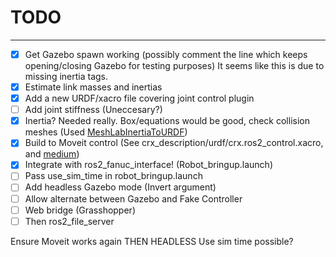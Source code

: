 
# TODO

---

- [X] Get Gazebo spawn working (possibly comment the line which keeps opening/closing Gazebo for testing purposes)
    It seems like this is due to missing inertia tags.
- [X] Estimate link masses and inertias
- [X] Add a new URDF/xacro file covering joint control plugin
- [ ] Add joint stiffness (Uneccesary?)
- [X] Inertia? Needed really. Box/equations would be good, check collision meshes (Used [MeshLabInertiaToURDF](https://github.com/vonunwerth/MeshLabInertiaToURDF))
- [X] Build to Moveit control (See crx_description/urdf/crx.ros2_control.xacro, and [medium](https://kolkemboi.medium.com/simulate-6-dof-robot-arm-in-ros2-gazebo-and-moveit2-a171c7e9b0ad))
- [X] Integrate with ros2_fanuc_interface! (Robot_bringup.launch)
- [ ] Pass use_sim_time in robot_bringup.launch
- [ ] Add headless Gazebo mode (Invert argument)
- [ ] Allow alternate between Gazebo and Fake Controller
- [ ] Web bridge (Grasshopper)
- [ ] Then ros2_file_server

Ensure Moveit works again
THEN HEADLESS
Use sim time possible?
